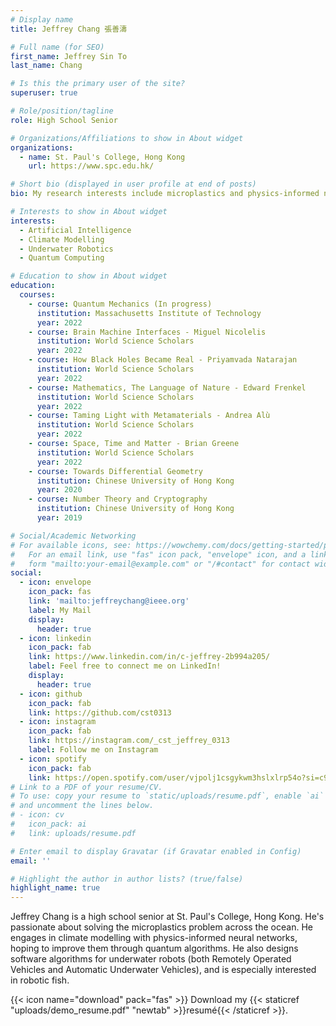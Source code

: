 ```yaml
---
# Display name
title: Jeffrey Chang 張善濤

# Full name (for SEO)
first_name: Jeffrey Sin To
last_name: Chang

# Is this the primary user of the site?
superuser: true

# Role/position/tagline
role: High School Senior 

# Organizations/Affiliations to show in About widget
organizations:
  - name: St. Paul's College, Hong Kong
    url: https://www.spc.edu.hk/

# Short bio (displayed in user profile at end of posts)
bio: My research interests include microplastics and physics-informed neural networks.

# Interests to show in About widget
interests:
  - Artificial Intelligence
  - Climate Modelling
  - Underwater Robotics
  - Quantum Computing

# Education to show in About widget
education:
  courses:
    - course: Quantum Mechanics (In progress)
      institution: Massachusetts Institute of Technology
      year: 2022
    - course: Brain Machine Interfaces - Miguel Nicolelis
      institution: World Science Scholars 
      year: 2022
    - course: How Black Holes Became Real - Priyamvada Natarajan
      institution: World Science Scholars
      year: 2022
    - course: Mathematics, The Language of Nature - Edward Frenkel
      institution: World Science Scholars
      year: 2022
    - course: Taming Light with Metamaterials - Andrea Alù
      institution: World Science Scholars
      year: 2022
    - course: Space, Time and Matter - Brian Greene
      institution: World Science Scholars
      year: 2022
    - course: Towards Differential Geometry
      institution: Chinese University of Hong Kong
      year: 2020
    - course: Number Theory and Cryptography
      institution: Chinese University of Hong Kong
      year: 2019

# Social/Academic Networking
# For available icons, see: https://wowchemy.com/docs/getting-started/page-builder/#icons
#   For an email link, use "fas" icon pack, "envelope" icon, and a link in the
#   form "mailto:your-email@example.com" or "/#contact" for contact widget.
social:
  - icon: envelope
    icon_pack: fas
    link: 'mailto:jeffreychang@ieee.org'
    label: My Mail
    display:
      header: true
  - icon: linkedin
    icon_pack: fab
    link: https://www.linkedin.com/in/c-jeffrey-2b994a205/
    label: Feel free to connect me on LinkedIn!
    display:
      header: true
  - icon: github
    icon_pack: fab
    link: https://github.com/cst0313
  - icon: instagram
    icon_pack: fab
    link: https://instagram.com/_cst_jeffrey_0313
    label: Follow me on Instagram
  - icon: spotify
    icon_pack: fab
    link: https://open.spotify.com/user/vjpolj1csgykwm3hslxlrp54o?si=c93b32b321a64c47
# Link to a PDF of your resume/CV.
# To use: copy your resume to `static/uploads/resume.pdf`, enable `ai` icons in `params.yaml`,
# and uncomment the lines below.
# - icon: cv
#   icon_pack: ai
#   link: uploads/resume.pdf

# Enter email to display Gravatar (if Gravatar enabled in Config)
email: ''

# Highlight the author in author lists? (true/false)
highlight_name: true
---
```


Jeffrey Chang is a high school senior at St. Paul's College, Hong Kong. He's passionate about solving the microplastics problem across the ocean. He engages in climate modelling with physics-informed neural networks, hoping to improve them through quantum algorithms. He also designs software algorithms for underwater robots (both Remotely Operated Vehicles and Automatic Underwater Vehicles), and is especially interested in robotic fish.


{{< icon name="download" pack="fas" >}} Download my {{< staticref "uploads/demo_resume.pdf" "newtab" >}}resumé{{< /staticref >}}.
